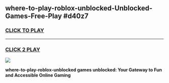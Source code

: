 
## where-to-play-roblox-unblocked-Unblocked-Games-Free-Play #d40z7
<h3>
<a href="https://us.freeplayer.one?title=where-to-play-roblox-unblocked&ref=9M">CLICK TO PLAY</a></h3>
<hr>

<h3>
<a href="https://us.freeplayer.one?title=where-to-play-roblox-unblocked&ref=9M">CLICK 2 PLAY</a>
  
</h3>

<a href="https://us.freeplayer.one?title=where-to-play-roblox-unblocked&ref=9M"><img src="https://clearcache.store/games.png"></a>


**where-to-play-roblox-unblocked games unblocked: Your Gateway to Fun and Accessible Online Gaming**
